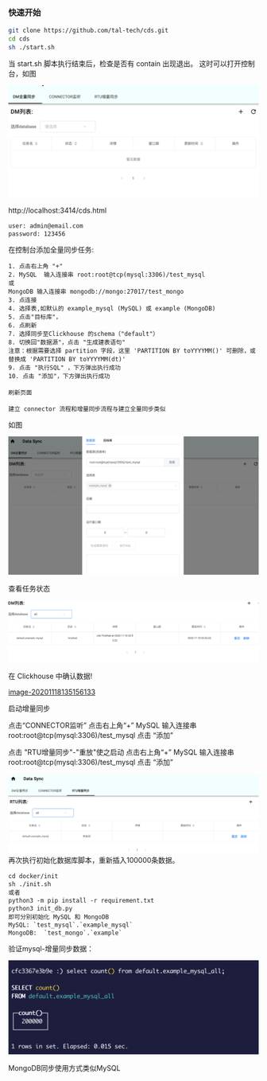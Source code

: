 ### 快速开始

```bash
git clone https://github.com/tal-tech/cds.git
cd cds
sh ./start.sh
```

当 start.sh 脚本执行结束后，检查是否有 contain 出现退出。
这时可以打开控制台，如图

![image-20201118113750898](cds.png)

http://localhost:3414/cds.html
```
user: admin@email.com
password: 123456
```

在控制台添加全量同步任务:
```
1. 点击右上角 "+"
2. MySQL  输入连接串 root:root@tcp(mysql:3306)/test_mysql
或
MongoDB 输入连接串 mongodb://mongo:27017/test_mongo
3. 点连接
4. 选择表,如默认的 example_mysql (MySQL) 或 example (MongoDB)
5. 点击"目标库"，
6. 点刷新 
7. 选择同步至Clickhouse 的schema（"default"）
8. 切换回"数据源"，点击 "生成建表语句"
注意：根据需要选择 partition 字段，这里 'PARTITION BY toYYYYMM()' 可删除，或 替换成 'PARTITION BY toYYYYMM(dt)'
9. 点击 "执行SQL" ，下方弹出执行成功
10. 点击 "添加"，下方弹出执行成功

刷新页面

建立 connector 流程和增量同步流程与建立全量同步类似
```
如图

![image-20201118114502666](image-20201118114502666.png)


查看任务状态


![image-20201118121334999](image-20201118121334999.png)

在 Clickhouse 中确认数据!

[image-20201118135156133](image-20201118135156133.png)


启动增量同步

点击“CONNECTOR监听”
点击右上角“+”
MySQL  输入连接串 root:root@tcp(mysql:3306)/test_mysql
点击 “添加”

点击 "RTU增量同步"-"重放"使之启动
点击右上角“+”
MySQL  输入连接串 root:root@tcp(mysql:3306)/test_mysql
点击 “添加”

![image-20201118135412565](image-20201118135412565.png)
再次执行初始化数据库脚本，重新插入100000条数据。

```
cd docker/init
sh ./init.sh
或者
python3 -m pip install -r requirement.txt
python3 init_db.py
即可分别初始化 MySQL 和 MongoDB
MySQL: `test_mysql`.`example_mysql`
MongoDB:  `test_mongo`.`example`
```

验证mysql-增量同步数据：

![image-20201118135503830](image-20201118135503830.png)

MongoDB同步使用方式类似MySQL

